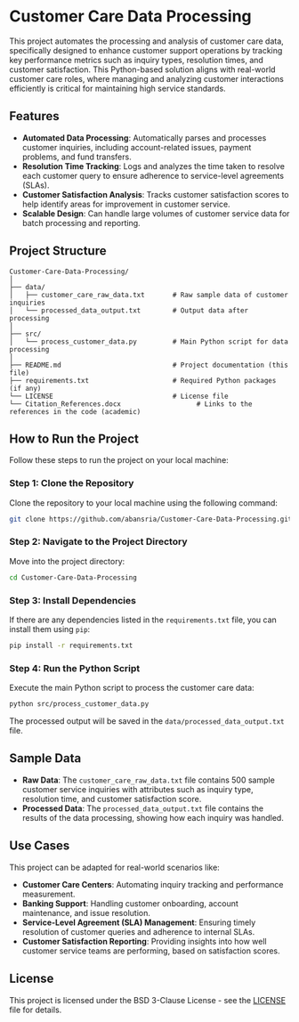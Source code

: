 
# Customer Care Data Processing

This project automates the processing and analysis of customer care data, specifically designed to enhance customer support operations by tracking key performance metrics such as inquiry types, resolution times, and customer satisfaction. This Python-based solution aligns with real-world customer care roles, where managing and analyzing customer interactions efficiently is critical for maintaining high service standards.

## Features
- **Automated Data Processing**: Automatically parses and processes customer inquiries, including account-related issues, payment problems, and fund transfers.
- **Resolution Time Tracking**: Logs and analyzes the time taken to resolve each customer query to ensure adherence to service-level agreements (SLAs).
- **Customer Satisfaction Analysis**: Tracks customer satisfaction scores to help identify areas for improvement in customer service.
- **Scalable Design**: Can handle large volumes of customer service data for batch processing and reporting.

## Project Structure
```
Customer-Care-Data-Processing/
│
├── data/
│   ├── customer_care_raw_data.txt       # Raw sample data of customer inquiries
│   └── processed_data_output.txt        # Output data after processing
│
├── src/
│   └── process_customer_data.py         # Main Python script for data processing
│
├── README.md                            # Project documentation (this file)
├── requirements.txt                     # Required Python packages (if any)
└── LICENSE                              # License file
└── Citation_References.docx			       # Links to the references in the code (academic)
```

## How to Run the Project
Follow these steps to run the project on your local machine:

### Step 1: Clone the Repository
Clone the repository to your local machine using the following command:

```bash
git clone https://github.com/abansria/Customer-Care-Data-Processing.git
```

### Step 2: Navigate to the Project Directory
Move into the project directory:

```bash
cd Customer-Care-Data-Processing
```

### Step 3: Install Dependencies
If there are any dependencies listed in the `requirements.txt` file, you can install them using `pip`:

```bash
pip install -r requirements.txt
```

### Step 4: Run the Python Script
Execute the main Python script to process the customer care data:

```bash
python src/process_customer_data.py
```

The processed output will be saved in the `data/processed_data_output.txt` file.

## Sample Data
- **Raw Data**: The `customer_care_raw_data.txt` file contains 500 sample customer service inquiries with attributes such as inquiry type, resolution time, and customer satisfaction score.
- **Processed Data**: The `processed_data_output.txt` file contains the results of the data processing, showing how each inquiry was handled.

## Use Cases
This project can be adapted for real-world scenarios like:
- **Customer Care Centers**: Automating inquiry tracking and performance measurement.
- **Banking Support**: Handling customer onboarding, account maintenance, and issue resolution.
- **Service-Level Agreement (SLA) Management**: Ensuring timely resolution of customer queries and adherence to internal SLAs.
- **Customer Satisfaction Reporting**: Providing insights into how well customer service teams are performing, based on satisfaction scores.

## License
This project is licensed under the BSD 3-Clause License - see the [LICENSE](LICENSE) file for details.
